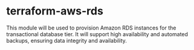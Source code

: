 # terraform-aws-rds

This module will be used to provision Amazon RDS instances for the transactional database tier. It will support high availability and automated backups, ensuring data integrity and availability.